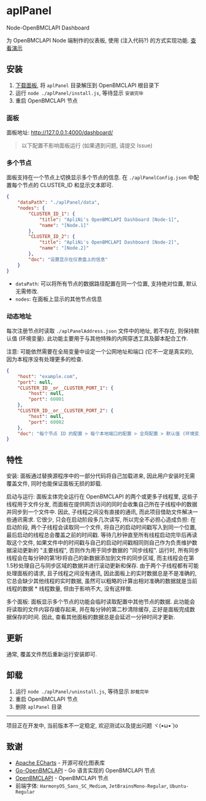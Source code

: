 # aplPanel
Node-OpenBMCLAPI Dashboard

为 OpenBMCLAPI Node 端制作的仪表板, 使用 (注入代码?) 的方式实现功能. [查看演示](https://bmclapi-2-node.ipacel.cc/dashboard/)

## 安装
1. [下载面板](https://github.com/ApliNi/aplPanel/releases), 将 `aplPanel` 目录解压到 OpenBMCLAPI 根目录下
2. 运行 `node ./aplPanel/install.js`, 等待显示 `安装完毕`
3. 重启 OpenBMCLAPI 节点

### 面板
面板地址: http://127.0.0.1:4000/dashboard/

> 以下配置不影响面板运行 (如果遇到问题, 请提交 Issue)

### 多个节点
面板支持在一个节点上切换显示多个节点的信息.
在 `./aplPanelConfig.json` 中配置每个节点的 CLUSTER_ID 和显示文本即可.

```json
{
	"dataPath": "./aplPanel/data",
	"nodes": {
		"CLUSTER_ID_1": {
			"title": "ApliNi's OpenBMCLAPI Dashboard [Node-1]",
			"name": "[Node.1]"
		},
		"CLUSTER_ID_2": {
			"title": "ApliNi's OpenBMCLAPI Dashboard [Node-2]",
			"name": "[Node.2]"
		},
		"doc": "设置显示在仪表盘上的信息"
	}
}
```

- `dataPath`: 可以将所有节点的数据路径配置在同一个位置, 支持绝对位置, 默认无需修改.
- `nodes`: 在面板上显示的其他节点信息

### 动态地址
每次注册节点时读取 `./aplPanelAddress.json` 文件中的地址, 若不存在, 则保持默认值 (环境变量).
此功能主要用于与其他特殊的内网穿透工具及脚本配合工作.

注意: 可能依然需要在全局变量中设定一个公网地址和端口 (它不一定是真实的), 因为本程序没有处理更多的检查.

```json
{
	"host": "example.com",
	"port": null,
	"CLUSTER_ID__or__CLUSTER_PORT_1": {
		"host": null,
		"port": 60001
	},
	"CLUSTER_ID__or__CLUSTER_PORT_2": {
		"host": null,
		"port": 60002
	},
	"doc": "每个节点 ID 的配置 > 每个本地端口的配置 > 全局配置 > 默认值 (环境变量). 可使用 null 值跳过配置"
}
```

## 特性
安装:
面板通过替换源程序中的一部分代码将自己加载进来, 因此用户安装时无需覆盖文件, 同时也能保证面板无损的卸载.

启动与运行:
面板主体完全运行在 OpenBMCLAPI 的两个或更多子线程里, 这些子线程用于文件分发, 而面板在提供网页访问的同时会收集自己所在子线程中的数据并同步到一个文件中.
因此, 子线程之间没有直接的通讯, 而此项目借助文件解决一些通讯需求. 它很少, 只会在启动阶段多几次读写, 所以完全不必担心造成负担:
在启动阶段, 两个子线程会读取同一个文件, 将自己的启动时间戳写入到同一个位置, 最后启动的线程总会覆盖之前的时间戳.
等待几秒钟直至所有线程启动完毕后再读取这个文件, 如果文件中的时间戳与自己的启动时间戳相同则自己作为负责维护数据滚动更新的 "主要线程", 否则作为用于同步数据的 "同步线程".
运行时, 所有同步线程会在每分钟的第1秒将自己的新数据添加到文件的同步区域, 而主线程会在第1.5秒处理自己与同步区域的数据并进行滚动更新和保存.
由于两个子线程都有可能处理面板的请求, 且子线程之间没有通讯, 因此面板上的实时数据总是不是准确的, 它总会缺少其他线程的实时数据, 虽然可以粗略的计算出相对准确的数据就是当前线程的数据 * 线程数量, 但由于影响不大, 没有这样做.

多个面板:
面板显示多个节点的功能会临时读取配置中其他节点的数据. 此功能会将读取的文件内容存缓存起来, 并在每分钟的第二秒清除缓存, 正好是面板完成数据保存的时间.
因此, 查看其他面板的数据总是会延迟一分钟时间才更新.

## 更新
通常, 覆盖文件然后重新运行安装即可.

## 卸载
1. 运行 `node ./aplPanel/uninstall.js`, 等待显示 `卸载完毕`
2. 重启 OpenBMCLAPI 节点
3. 删除 `aplPanel` 目录

---

项目正在开发中, 当前版本不一定稳定, 欢迎测试以及提出问题 ヾ(•ω•`)o

## 致谢
- [Apache ECharts](https://echarts.apache.org/) - 开源可视化图表库
- [Go-OpenBMCLAPI](https://github.com/LiterMC/go-openbmclapi) - Go 语言实现的 OpenBMCLAPI 节点
- [OpenBMCLAPI](https://github.com/bangbang93/openbmclapi) - OpenBMCLAPI 节点
- 前端字体: `HarmonyOS_Sans_SC_Medium`, `JetBrainsMono-Regular`, `Ubuntu-Regular`
